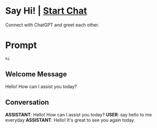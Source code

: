 

# Say Hi! | [Start Chat](https://gptcall.net/chat.html?data=%7B%22contact%22%3A%7B%22id%22%3A%22RYT9NIWQZCHsSkqHWuSrH%22%2C%22flow%22%3Atrue%7D%7D)
Connect with ChatGPT and greet each other.

# Prompt

```
hi
```

## Welcome Message
Hello! How can I assist you today?

## Conversation

**ASSISTANT**: Hello! How can I assist you today?
**USER**: say hello to me everyday
**ASSISTANT**: Hello! It's great to see you again today.

